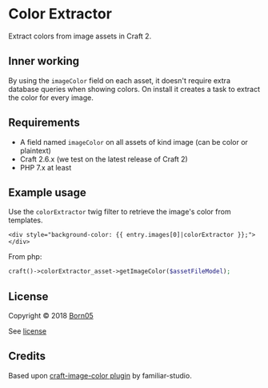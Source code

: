 # Color Extractor

Extract colors from image assets in Craft 2.

## Inner working

By using the `imageColor` field on each asset, it doesn't require extra database queries when showing colors. On install it creates a task to extract the color for every image.

## Requirements

- A field named `imageColor` on all assets of kind image (can be color or plaintext)
- Craft 2.6.x (we test on the latest release of Craft 2)
- PHP 7.x at least

## Example usage

Use the `colorExtractor` twig filter to retrieve the image's color from templates.

```twig
<div style="background-color: {{ entry.images[0]|colorExtractor }};"></div>
```

From php:

```php
craft()->colorExtractor_asset->getImageColor($assetFileModel);
```

## License

Copyright © 2018 [Born05](https://www.born05.com/)

See [license](https://github.com/born05/craft-colorextractor/blob/craft-2/LICENSE)

## Credits

Based upon [craft-image-color plugin](https://github.com/familiar-studio/craft-image-color) by familiar-studio.
